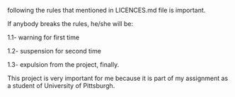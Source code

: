 following the rules that mentioned in LICENCES.md file is important.

If anybody breaks the rules, he/she will be:

1.1- warning for first time

1.2- suspension for second time

1.3- expulsion from the project, finally.

This project is very important for me because it is part of my assignment as a student of University of Pittsburgh. 

